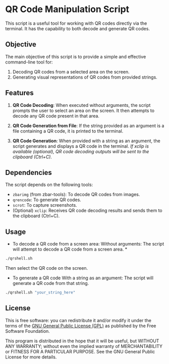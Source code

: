 # QR Code Manipulation Script

This script is a useful tool for working with QR codes directly via the terminal. It has the capability to both decode and generate QR codes.

## Objective

The main objective of this script is to provide a simple and effective command-line tool for:
1. Decoding QR codes from a selected area on the screen.
2. Generating visual representations of QR codes from provided strings.

## Features

1. **QR Code Decoding**: When executed without arguments, the script prompts the user to select an area on the screen. It then attempts to decode any QR code present in that area.

2. **QR Code Generation from File**: If the string provided as an argument is a file containing a QR code, it is printed to the terminal.

3. **QR Code Generation**: When provided with a string as an argument, the script generates and displays a QR code in the terminal.
   _If xclip is available (optional), QR code decoding outputs will be sent to the clipboard (Ctrl+C)._

## Dependencies

The script depends on the following tools:
- `zbarimg` (from zbar-tools): To decode QR codes from images.
- `qrencode`: To generate QR codes.
- `scrot`: To capture screenshots.
- (Optional) `xclip`: Receives QR code decoding results and sends them to the clipboard (Ctrl+C).

## Usage
- To decode a QR code from a screen area:
Without arguments: The script will attempt to decode a QR code from a screen area. *

```bash
./qrshell.sh
```
Then select the QR code on the screen.

- To generate a QR code
With a string as an argument: The script will generate a QR code from that string.
```bash
./qrshell.sh "your_string_here"
```

## License

This is free software: you can redistribute it and/or modify it under the terms of the [GNU General Public License (GPL)](LICENSE) as published by the Free Software Foundation.

This program is distributed in the hope that it will be useful, but WITHOUT ANY WARRANTY; without even the implied warranty of MERCHANTABILITY or FITNESS FOR A PARTICULAR PURPOSE. See the GNU General Public License for more details.
